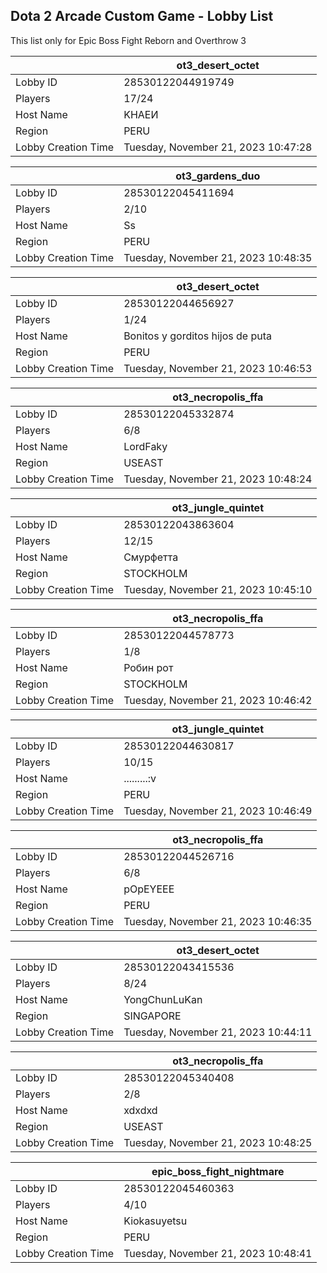 ## Dota 2 Arcade Custom Game - Lobby List

This list only for Epic Boss Fight Reborn and Overthrow 3

|  | ot3_desert_octet |
| ------ | ------ |
| Lobby ID | 28530122044919749 |
| Players | 17/24 |
| Host Name | KHAEИ |
| Region | PERU |
| Lobby Creation Time | Tuesday, November 21, 2023 10:47:28 |


|  | ot3_gardens_duo |
| ------ | ------ |
| Lobby ID | 28530122045411694 |
| Players | 2/10 |
| Host Name | Ss |
| Region | PERU |
| Lobby Creation Time | Tuesday, November 21, 2023 10:48:35 |


|  | ot3_desert_octet |
| ------ | ------ |
| Lobby ID | 28530122044656927 |
| Players | 1/24 |
| Host Name | Bonitos y gorditos hijos de puta |
| Region | PERU |
| Lobby Creation Time | Tuesday, November 21, 2023 10:46:53 |


|  | ot3_necropolis_ffa |
| ------ | ------ |
| Lobby ID | 28530122045332874 |
| Players | 6/8 |
| Host Name | LordFaky |
| Region | USEAST |
| Lobby Creation Time | Tuesday, November 21, 2023 10:48:24 |


|  | ot3_jungle_quintet |
| ------ | ------ |
| Lobby ID | 28530122043863604 |
| Players | 12/15 |
| Host Name | Смурфетта |
| Region | STOCKHOLM |
| Lobby Creation Time | Tuesday, November 21, 2023 10:45:10 |


|  | ot3_necropolis_ffa |
| ------ | ------ |
| Lobby ID | 28530122044578773 |
| Players | 1/8 |
| Host Name | Робин рот |
| Region | STOCKHOLM |
| Lobby Creation Time | Tuesday, November 21, 2023 10:46:42 |


|  | ot3_jungle_quintet |
| ------ | ------ |
| Lobby ID | 28530122044630817 |
| Players | 10/15 |
| Host Name | .........:v |
| Region | PERU |
| Lobby Creation Time | Tuesday, November 21, 2023 10:46:49 |


|  | ot3_necropolis_ffa |
| ------ | ------ |
| Lobby ID | 28530122044526716 |
| Players | 6/8 |
| Host Name | pOpEYEEE |
| Region | PERU |
| Lobby Creation Time | Tuesday, November 21, 2023 10:46:35 |


|  | ot3_desert_octet |
| ------ | ------ |
| Lobby ID | 28530122043415536 |
| Players | 8/24 |
| Host Name | YongChunLuKan |
| Region | SINGAPORE |
| Lobby Creation Time | Tuesday, November 21, 2023 10:44:11 |


|  | ot3_necropolis_ffa |
| ------ | ------ |
| Lobby ID | 28530122045340408 |
| Players | 2/8 |
| Host Name | xdxdxd |
| Region | USEAST |
| Lobby Creation Time | Tuesday, November 21, 2023 10:48:25 |


|  | epic_boss_fight_nightmare |
| ------ | ------ |
| Lobby ID | 28530122045460363 |
| Players | 4/10 |
| Host Name | Kiokasuyetsu |
| Region | PERU |
| Lobby Creation Time | Tuesday, November 21, 2023 10:48:41 |


